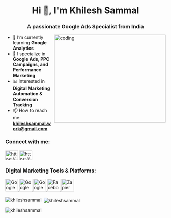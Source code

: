 <h1 align="center">Hi 👋, I'm Khilesh Sammal</h1>
<h3 align="center">A passionate Google Ads Specialist from India</h3>
<img align="right" alt="coding" width="350" height="275" src="https://user-images.githubusercontent.com/55389276/140866485-8fb1c876-9a8f-4d6a-98dc-08c4981eaf70.gif">

- 🌱 I’m currently learning **Google Analytics**
- 🎯 I specialize in **Google Ads, PPC Campaigns, and Performance Marketing**
- 📊 Interested in **Digital Marketing Automation & Conversion Tracking**
- 📫 How to reach me: **khileshsammal.work@gmail.com**

<h3 align="left">Connect with me:</h3>
<p align="left">
<a href="https://linkedin.com/in/khileshsammal/" target="blank"><img align="center" src="https://raw.githubusercontent.com/rahuldkjain/github-profile-readme-generator/master/src/images/icons/Social/linked-in-alt.svg" alt="https://www.linkedin.com/in/khileshsammal/" height="30" width="40" /></a>
<a href="https://www.hackerrank.com/profile/khilesh_sammal" target="blank"><img align="center" src="https://raw.githubusercontent.com/rahuldkjain/github-profile-readme-generator/master/src/images/icons/Social/hackerrank.svg" alt="https://www.hackerrank.com/profile/khilesh_sammal" height="30" width="40" /></a>
</p>

<h3 align="left">Digital Marketing Tools & Platforms:</h3
<p align="left">
  <!-- Google Ads -->
  <a href="https://ads.google.com/" target="_blank" rel="noreferrer">
    <img src="https://cdn.jsdelivr.net/gh/devicons/devicon/icons/google/google-original.svg" alt="Google Ads" width="40" height="40"/>
  </a>

  <!-- Google Analytics -->
  <a href="https://analytics.google.com/" target="_blank" rel="noreferrer">
    <img src="https://cdn-icons-png.flaticon.com/512/5977/5977575.png" alt="Google Analytics" width="40" height="40"/>
  </a>

  <!-- Google Tag Manager -->
  <a href="https://tagmanager.google.com/" target="_blank" rel="noreferrer">
    <img src="https://static-00.iconduck.com/assets.00/google-tag-manager-icon-2048x2048-qnna1tfa.png" alt="Google Tag Manager" width="40" height="40"/>
  </a>

  <!-- Facebook Ads -->
  <a href="https://www.facebook.com/business/tools/ads-manager" target="_blank" rel="noreferrer">
    <img src="https://cdn-icons-png.flaticon.com/512/124/124010.png" alt="Facebook Ads" width="40" height="40"/>
  </a>

  <!-- Zapier -->
  <a href="https://zapier.com/" target="_blank" rel="noreferrer">
    <img src="https://cdn.iconscout.com/icon/free/png-256/free-zapier-1-282872.png" alt="Zapier" width="40" height="40"/>
  </a>
</p>

<p><img align="left" src="https://github-readme-stats.vercel.app/api/top-langs?username=khileshsammal&show_icons=true&locale=en&layout=compact" alt="khileshsammal" /></p>

<p>&nbsp;<img align="center" src="https://github-readme-stats.vercel.app/api?username=khileshsammal&show_icons=true&locale=en" alt="khileshsammal" /></p>

<p><img align="center" src="https://github-readme-streak-stats.herokuapp.com/?user=khileshsammal&" alt="khileshsammal" /></p>
